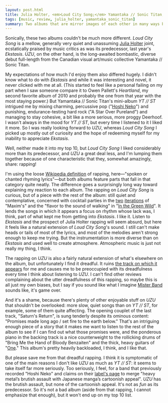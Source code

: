 ```yaml
---
layout: post.html
title: Julia Holter, <em>Loud City Song;</em> Yamantaka // Sonic Titan, <em>UZU</em>
tags: [music, review, julia_holter, yamantaka_sonic_titan]
summary: Two albums that are mirror images of each other in many ways but share one surprising characteristic.
---
```


Sonically, these two albums couldn't be much more different. *Loud City Song* is a mellow, generally very quiet and unassuming [Julia Holter](http://juliashammasholter.com/) joint, ecstatically praised by music critics as was its predecessor, last year's *Ekstasis*. *UZU*, on the other hand, is the long-awaited bombastic, diverse debut full-length from the Canadian visual art/music collective Yamantaka // Sonic Titan.

My expectations of how much I'd enjoy them also differed hugely. I didn't know what to do with *Ekstasis* and while it was interesting and novel, it never clicked with me at all. (This started to feel like a personal failing on my part when I saw someone compare it to Owen Pallett's *Heartland*, my second favorite album of 2010 and probably the one from that year with the most staying power.) But Yamantaka // Sonic Titan's mini-album *YT // ST* intrigued me by mixing charming, percussive pop ("[Hoshi Neko](http://www.youtube.com/watch?v=k472YAVzoGU)") and punishing, endurance-testing hard rock ("A Star Over Pureland") and managing to stay cohesive, a bit like a more serious, more proggy Deerhoof. I wasn't always in the mood for *YT // ST*, but every time I listened to it I liked it more. So I was really looking forward to *UZU*, whereas *Loud City Song* I picked up mostly out of curiosity and the hope of redeeming myself for my inability to appreciate *Ekstasis*.

Well, neither made it into my top 10, but *Loud City Song* I liked considerably more than its predecessor, and *UZU* a great deal less, and I'm lumping them together because of one characteristic that they, somewhat amazingly, share: rapping!

I'm using the loose [Wikipedia definition](http://en.wikipedia.org/wiki/Rapping) of rapping, here—"spoken or chanted rhyming lyrics"—but both albums feature parts that fall in that category quite neatly. The difference goes a surprisingly long way toward explaining my reaction to each album. The rapping on *Loud City Song* is curious, but of a piece with the rest of the album: still quiet and contemplative, concerned with cocktail parties in the [two](http://www.youtube.com/watch?v=7paoM2cghjI) [iterations](http://www.youtube.com/watch?v=Bwu6bZDRWOM) of "Maxim's" and the "flavor to the sound of walking" in "[In the Green Wild](http://www.youtube.com/watch?v=H5M8qRN_Rl0)". It lends the songs in which it appears a focus on rhythm whose lack was, I think, part of what kept me from getting into *Ekstasis*. I like it. Listen to *Ekstasis* and the prospect of Julia Holter rapping will seem absurd, but here it feels like a natural extension of *Loud City Song*'s sound. I still can't make heads or tails of most of the lyrics, and most of the melodies aren't strong enough to keep me trying. But the instrumentation is more diverse than on *Ekstasis* and used well to create atmosphere. Atmospheric music is just not really my thing, I think.

The rapping on *UZU* is also a fairly natural extension of what's elsewhere on the album, but unfortunately I find it dreadful. It ruins [the track on which it appears](http://m.youtube.com/watch?v=89iO84vztyM) for me and causes me to be preoccupied with its dreadfulness every time I think about listening to *UZU*. I can't find other reviews complaining about the utter dreadfulness of this rapping, so maybe this is all just my own biases, but I say if you sound like what I imagine [Mister Band](http://achewood.com/index.php?date=12262006) sounds like, it's game over.

And it's a shame, because there's plenty of other enjoyable stuff on *UZU* that shouldn't be overlooked: more slow, quiet songs than on *YT // ST*, for example, some of them quite affecting. The opening couplet of the last track, "Saturn's Return", is sung tenderly despite its ominous content: "Promises made long ago / set fire to the earth below." That's an intriguing enough piece of a story that it makes me want to listen to the rest of the album to see if I can find out what those promises were, and the ponderous piano in the backing track is a nice counterweight to the rollicking drums of "Bring Me the Hand of Bloody Benzaiten" and the thick, heavy guitars of "[One](http://www.youtube.com/watch?v=KH3X4D0NyS8)." This album's pretty heavily backloaded, I think, and I like that.

But please save me from that dreadful rapping. I think it is symptomatic of one of the main reasons I don't like *UZU* as much as *YT // ST*: it seems to take itself far more seriously. Too seriously, I feel, for a band that previously recorded "Hoshi Neko" and claims on their [label's page](http://paperbagrecords.com/artists/yamantaka-sonic-titan) to merge "heavy metal’s brutish assault with Japanese manga’s cartoonish appeal". *UZU* has the brutish assault, but none of the cartoonish appeal. It's not as *fun* as its predecessor. So it's not a bad album (aside from that rapping, I cannot emphasize that enough), but it won't end up on my top 10 list.
